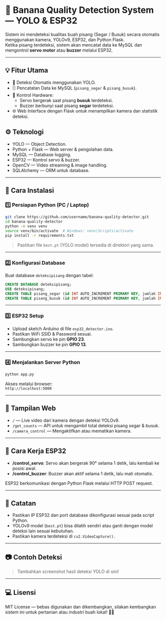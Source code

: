 # 🍌 Banana Quality Detection System — YOLO & ESP32

Sistem ini mendeteksi kualitas buah pisang (Segar / Busuk) secara otomatis menggunakan kamera, YOLOv9, ESP32, dan Python Flask.  
Ketika pisang terdeteksi, sistem akan mencatat data ke MySQL dan mengontrol **servo motor** atau **buzzer** melalui ESP32.

---

## 💡 Fitur Utama

- 📸 Deteksi Otomatis menggunakan YOLO.
- 🗄️ Pencatatan Data ke MySQL (`pisang_segar` & `pisang_busuk`).
- 🤖 Kontrol Hardware:  
   - Servo bergerak saat pisang **busuk** terdeteksi.
   - Buzzer berbunyi saat pisang **segar** terdeteksi.
- 🌐 Web Interface dengan Flask untuk menampilkan kamera dan statistik deteksi.

## ⚙️ Teknologi

- YOLO — Object Detection.
- Python + Flask — Web server & pengolahan data.
- MySQL — Database logging.
- ESP32 — Kontrol servo & buzzer.
- OpenCV — Video streaming & image handling.
- SQLAlchemy — ORM untuk database.

---

## 🚀 Cara Instalasi

### 1️⃣ Persiapan Python (PC / Laptop)

```bash
git clone https://github.com/username/banana-quality-detector.git
cd banana-quality-detector
python -m venv venv
source venv/bin/activate  # Windows: venv\Scripts\activate
pip install -r requirements.txt
```

> Pastikan file `best.pt` (YOLO model) tersedia di direktori yang sama.

---

### 2️⃣ Konfigurasi Database

Buat database `deteksipisang` dengan tabel:

```sql
CREATE DATABASE deteksipisang;
USE deteksipisang;
CREATE TABLE pisang_segar (id INT AUTO_INCREMENT PRIMARY KEY, jumlah INT);
CREATE TABLE pisang_busuk (id INT AUTO_INCREMENT PRIMARY KEY, jumlah INT);
```

---

### 3️⃣ ESP32 Setup

- Upload sketch Arduino di file `esp32_detector.ino`.
- Pastikan WiFi SSID & Password sesuai.
- Sambungkan servo ke pin **GPIO 23**.
- Sambungkan buzzer ke pin **GPIO 13**.

---

### 4️⃣ Menjalankan Server Python

```bash
python app.py
```
Akses melalui browser:  
`http://localhost:5000`

---

## 🎯 Tampilan Web

- `/` — Live video dari kamera dengan deteksi YOLOv9.
- `/get_counts` — API untuk mengambil total deteksi pisang segar & busuk.
- `/camera_control` — Mengaktifkan atau mematikan kamera.

---

## 📡 Cara Kerja ESP32

- **/control_servo**: Servo akan bergerak 90° selama 1 detik, lalu kembali ke posisi awal.
- **/control_buzzer**: Buzzer akan aktif selama 1 detik, lalu mati otomatis.

ESP32 berkomunikasi dengan Python Flask melalui HTTP POST request.

---

## 📌 Catatan

- Pastikan IP ESP32 dan port database dikonfigurasi sesuai pada script Python.
- YOLOv9 model (`best.pt`) bisa dilatih sendiri atau ganti dengan model deteksi lain sesuai kebutuhan.
- Pastikan kamera terdeteksi di `cv2.VideoCapture()`.

---

## 📷 Contoh Deteksi

> Tambahkan screenshot hasil deteksi YOLO di sini!

---

## 💻 Lisensi

MIT License — bebas digunakan dan dikembangkan, silakan kembangkan sistem ini untuk pertanian atau industri buah lokal! 🚜🍌
